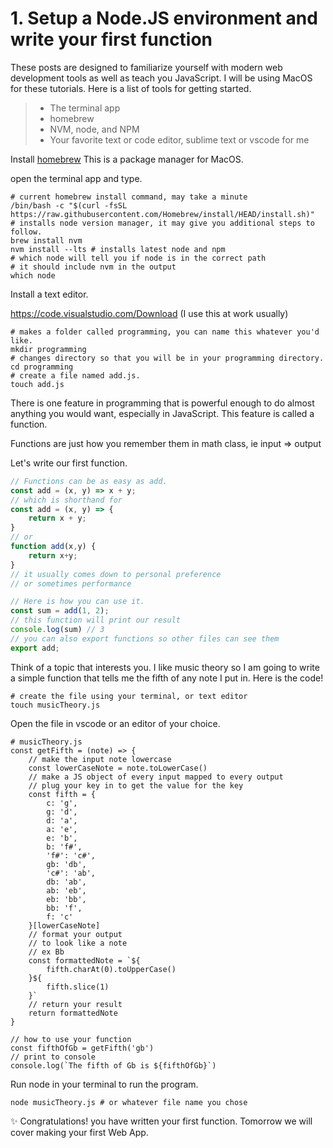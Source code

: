 # 1. Setup a Node.JS environment and write your first function

These posts are designed to familiarize yourself with modern web development tools as well as teach you JavaScript. I will be using MacOS for these tutorials. Here is a list of tools for getting started.

> - The terminal app
> - homebrew
> - NVM, node, and NPM
> - Your favorite text or code editor, sublime text or vscode for me

Install [homebrew](https://brew.sh) This is a package manager for MacOS.


open the terminal app and type.

```shell
# current homebrew install command, may take a minute
/bin/bash -c "$(curl -fsSL https://raw.githubusercontent.com/Homebrew/install/HEAD/install.sh)"
# installs node version manager, it may give you additional steps to follow.
brew install nvm 
nvm install --lts # installs latest node and npm
# which node will tell you if node is in the correct path
# it should include nvm in the output
which node
```

Install a text editor.

https://code.visualstudio.com/Download (I use this at work usually)

```shell
# makes a folder called programming, you can name this whatever you'd like.
mkdir programming
# changes directory so that you will be in your programming directory.
cd programming
# create a file named add.js.
touch add.js
```

There is one feature in programming that is powerful enough to do almost anything you would want, especially in JavaScript. This feature is called a function.

Functions are just how you remember them in math class, ie input => output

Let's write our first function.

```javascript
// Functions can be as easy as add.
const add = (x, y) => x + y;
// which is shorthand for
const add = (x, y) => {
    return x + y;
}
// or
function add(x,y) { 
    return x+y;
}
// it usually comes down to personal preference
// or sometimes performance

// Here is how you can use it.
const sum = add(1, 2);
// this function will print our result
console.log(sum) // 3
// you can also export functions so other files can see them
export add;
```

Think of a topic that interests you. I like music theory so I am going to write a simple function that tells me the fifth of any note I put in. Here is the code!

```
# create the file using your terminal, or text editor
touch musicTheory.js
```

Open the file in vscode or an editor of your choice.

```language-javascript
# musicTheory.js
const getFifth = (note) => {
    // make the input note lowercase
    const lowerCaseNote = note.toLowerCase()
    // make a JS object of every input mapped to every output
    // plug your key in to get the value for the key
    const fifth = {
        c: 'g',
        g: 'd',
        d: 'a',
        a: 'e',
        e: 'b',
        b: 'f#',
        'f#': 'c#',
        gb: 'db',
        'c#': 'ab',
        db: 'ab',
        ab: 'eb',
        eb: 'bb',
        bb: 'f',
        f: 'c'
    }[lowerCaseNote]
    // format your output
    // to look like a note
    // ex Bb
    const formattedNote = `${
        fifth.charAt(0).toUpperCase()
    }${
        fifth.slice(1)
    }`
    // return your result
    return formattedNote
}

// how to use your function
const fifthOfGb = getFifth('gb')
// print to console
console.log(`The fifth of Gb is ${fifthOfGb}`)
```

Run node in your terminal to run the program.

```
node musicTheory.js # or whatever file name you chose
```

✨ Congratulations! you have written your first function. Tomorrow we will cover making your first Web App.
